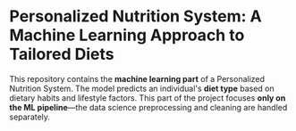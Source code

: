 # Personalized Nutrition System: A Machine Learning Approach to Tailored Diets 
This repository contains the **machine learning part** of a Personalized Nutrition System.   The model predicts an individual's **diet type** based on dietary habits and lifestyle factors.   This part of the project focuses **only on the ML pipeline**—the data science preprocessing and cleaning are handled separately.
